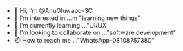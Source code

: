 - 👋 Hi, I’m @AnuOluwapo-3C
- 👀 I’m interested in ...m "learning new things"
- 🌱 I’m currently learning ..."UI/UX
- 💞️ I’m looking to collaborate on ..."software development"
- 📫 How to reach me ..."WhatsApp-08108757380"

<!---
AnuOluwapo-3C/AnuOluwapo-3C is a ✨ special ✨ repository because its `README.md` (this file) appears on your GitHub profile.
You can click the Preview link to take a look at your changes.
--->
